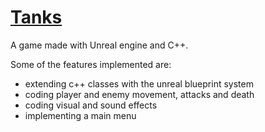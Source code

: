 <h1> <a href = https://youtu.be/sFlo1r0MSCw> Tanks </a> </h1>

<p> A game made with Unreal engine and C++. </p>
<p> Some of the features implemented are:
  <ul>
    <li> extending c++ classes with the unreal blueprint system </li>
    <li> coding player and enemy movement, attacks and death </li>
    <li> coding visual and sound effects </li>
    <li> implementing a main menu </li>
  </ul>
</p>
